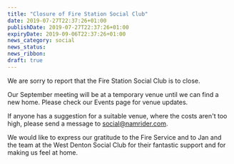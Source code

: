 ```yaml
---
title: "Closure of Fire Station Social Club"
date: 2019-07-27T22:37:26+01:00
publishDate: 2019-07-27T22:37:26+01:00
expiryDate: 2019-09-06T22:37:26+01:00
news_category: social
news_status: 
news_ribbon:
draft: true
---
```


We are sorry to report that the Fire Station Social Club is to close.

Our September meeting will be at a temporary venue until we can find a new home. Please check our Events page for venue updates.

If anyone has a suggestion for a suitable venue, where the costs aren't too high, please send a message to social@namrider.com.

We would like to express our gratitude to the Fire Service and to Jan and the team at the West Denton Social Club for their fantastic support and for making us feel at home.